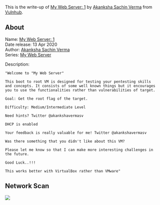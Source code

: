 This is the write-up of [My Web Server: 1](https://www.vulnhub.com/entry/my-web-server-1,463/) by [Akanksha Sachin Verma](https://twitter.com/@akankshavermasv) from [Vulnhub](https://www.vulnhub.com/).

## About

Name: [My Web Server: 1](https://www.vulnhub.com/entry/my-web-server-1,463/)  
Date release: 13 Apr 2020  
Author: [Akanksha Sachin Verma](https://twitter.com/@akankshavermasv)  
Series: [My Web Server](https://www.vulnhub.com/series/my-web-server,299/)

Description: 

```
"Welcome to "My Web Server"

This boot to root VM is designed for testing your pentesting skills and concepts. It consists of some well known things but it encourages you to use the functionalities rather than vulnerabilities of target.

Goal: Get the root flag of the target.

Difficulty: Medium/Intermediate Level

Need hints? Twitter @akankshavermasv

DHCP is enabled

Your feedback is really valuable for me! Twitter @akankshavermasv

Was there something that you didn't like about this VM?

Please let me know so that I can make more interesting challenges in the future.

Good Luck..!!!

This works better with VirtualBox rather than VMware"
```

## Network Scan

![](/images/vulnhub-my-web-server-1/1.png)